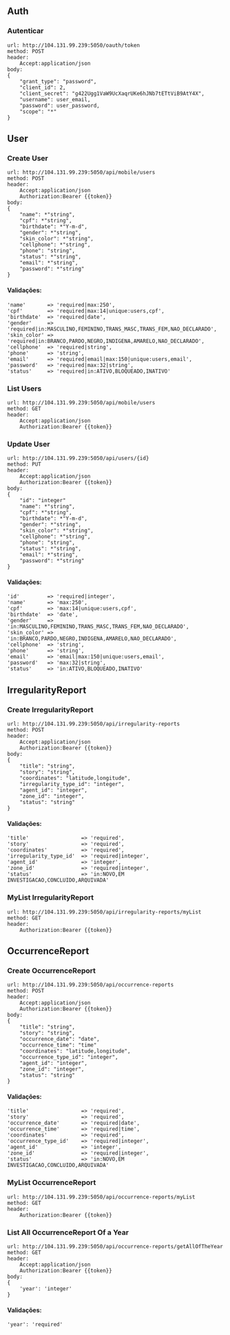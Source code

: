 ## Auth

### Autenticar   
    url: http://104.131.99.239:5050/oauth/token
    method: POST
    header:
        Accept:application/json
    body:
    {
        "grant_type": "password",   
        "client_id": 2,   
        "client_secret": "g422Ugg1VaW9UcXaqrUKe6hJNb7tETtViB9AtY4X",   
        "username": user_email,   
        "password": user_password,   
        "scope": "*"
    }

## User

### Create User
    url: http://104.131.99.239:5050/api/mobile/users
    method: POST
    header:        
        Accept:application/json
        Authorization:Bearer {{token}}
    body:
    {
        "name": *"string",
        "cpf": *"string",
        "birthdate": *"Y-m-d",
        "gender": *"string",
        "skin_color": *"string",
        "cellphone": *"string",
        "phone": "string",
        "status": *"string",
        "email": *"string",
        "password": *"string"
    }
        
#### Validações:   
    'name'       => 'required|max:250',
    'cpf'        => 'required|max:14|unique:users,cpf',   
    'birthdate'  => 'required|date',   
    'gender'     => 'required|in:MASCULINO,FEMININO,TRANS_MASC,TRANS_FEM,NAO_DECLARADO',   
    'skin_color' => 'required|in:BRANCO,PARDO,NEGRO,INDIGENA,AMARELO,NAO_DECLARADO',   
    'cellphone'  => 'required|string',   
    'phone'      => 'string',   
    'email'      => 'required|email|max:150|unique:users,email',   
    'password'   => 'required|max:32|string',   
    'status'     => 'required|in:ATIVO,BLOQUEADO,INATIVO'
    
### List Users
    url: http://104.131.99.239:5050/api/mobile/users
    method: GET
    header: 
        Accept:application/json
        Authorization:Bearer {{token}}
	
### Update User
    url: http://104.131.99.239:5050/api/users/{id}
    method: PUT
    header: 
        Accept:application/json
        Authorization:Bearer {{token}}
    body:
    {
        "id": "integer"
        "name": *"string",
        "cpf": *"string",
        "birthdate": *"Y-m-d",
        "gender": *"string",
        "skin_color": *"string",
        "cellphone": *"string",
        "phone": "string",
        "status": *"string",
        "email": *"string",
        "password": *"string"
    }
        
#### Validações:   
    'id'	     => 'required|integer',
    'name'       => 'max:250',  
    'cpf'        => 'max:14|unique:users,cpf',   
    'birthdate'  => 'date',   
    'gender'     => 'in:MASCULINO,FEMININO,TRANS_MASC,TRANS_FEM,NAO_DECLARADO',   
    'skin_color' => 'in:BRANCO,PARDO,NEGRO,INDIGENA,AMARELO,NAO_DECLARADO',   
    'cellphone'  => 'string',   
    'phone'      => 'string',   
    'email'      => 'email|max:150|unique:users,email',   
    'password'   => 'max:32|string',   
    'status'     => 'in:ATIVO,BLOQUEADO,INATIVO'

## IrregularityReport

### Create IrregularityReport

    url: http://104.131.99.239:5050/api/irregularity-reports
    method: POST
    header:        
        Accept:application/json
        Authorization:Bearer {{token}}
    body:
    {
        "title": "string",
        "story": "string",
        "coordinates": "latitude,longitude",
        "irregularity_type_id": "integer",
        "agent_id": "integer",
        "zone_id": "integer",
        "status": "string"
    }

#### Validações:
    'title'                 => 'required',
    'story'                 => 'required',
    'coordinates'           => 'required',
    'irregularity_type_id'  => 'required|integer',
    'agent_id'              => 'integer',
    'zone_id'               => 'required|integer',
    'status'                => 'in:NOVO,EM INVESTIGACAO,CONCLUIDO,ARQUIVADA'

### MyList IrregularityReport

    url: http://104.131.99.239:5050/api/irregularity-reports/myList
    method: GET
    header: 
        Authorization:Bearer {{token}}

## OccurrenceReport

### Create OccurrenceReport

    url: http://104.131.99.239:5050/api/occurrence-reports
    method: POST
    header:        
        Accept:application/json
        Authorization:Bearer {{token}}
    body:
    {
        "title": "string",
        "story": "string",
        "occurrence_date": "date",
        "occurrence_time": "time"
        "coordinates": "latitude,longitude",
        "occurrence_type_id": "integer",
        "agent_id": "integer",
        "zone_id": "integer",
        "status": "string"
    }
#### Validações:

    'title'                 => 'required',
    'story'                 => 'required',
    'occurrence_date'       => 'required|date',
	'occurrence_time'       => 'required|time',
    'coordinates'           => 'required',
    'occurrence_type_id'    => 'required|integer',
    'agent_id'              => 'integer',
    'zone_id'               => 'required|integer',
    'status'                => 'in:NOVO,EM INVESTIGACAO,CONCLUIDO,ARQUIVADA'

### MyList OccurrenceReport

    url: http://104.131.99.239:5050/api/occurrence-reports/myList
    method: GET
    header: 
        Authorization:Bearer {{token}}

### List All OccurrenceReport Of a Year

    url: http://104.131.99.239:5050/api/occurrence-reports/getAllOfTheYear
    method: GET
    header:        
        Accept:application/json
        Authorization:Bearer {{token}}
    body:
    {
        'year': 'integer'
    }
#### Validações:

    'year': 'required'